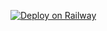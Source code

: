 [![Deploy on Railway](https://railway.app/button.svg)](https://railway.app/template/DpW6Wa?referralCode=9kQOPq)
